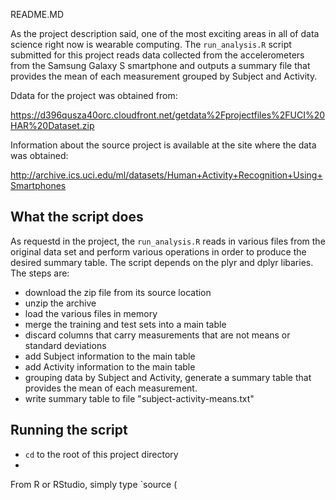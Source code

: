 README.MD

As the project description said, one of the most exciting areas in all of data science right now is wearable computing.  The `run_analysis.R` script submitted for this project reads data collected from the accelerometers from the Samsung Galaxy S smartphone and outputs a summary file that provides the mean of each measurement grouped by Subject and Activity.

Ddata for the project was obtained from: 

https://d396qusza40orc.cloudfront.net/getdata%2Fprojectfiles%2FUCI%20HAR%20Dataset.zip 

Information about the source project is available at the site where the data was obtained: 

http://archive.ics.uci.edu/ml/datasets/Human+Activity+Recognition+Using+Smartphones 

## What the script does

As requestd in the project, the `run_analysis.R` reads in various files from the original data set and perform various operations in order to produce the desired summary table.  The script depends on the plyr and dplyr libaries. The steps are:

 * download the zip file from its source location
 * unzip the archive
 * load the various files in memory
 * merge the training and test sets into a main table
 * discard columns that carry measurements that are not means or standard deviations
 * add Subject information to the main table
 * add Activity information to the main table
 * grouping data by Subject and Activity, generate a summary table that provides the mean of each measurement.
 * write summary table to file "subject-activity-means.txt"

## Running the script
 * `cd` to the root of this project directory
 * 
From R or RStudio, simply type `source (


